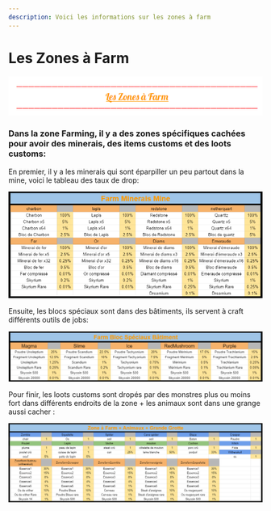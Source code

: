 ```yaml
---
description: Voici les informations sur les zones à farm
---
```


# Les Zones à Farm



![](../.gitbook/assets/capture-decran-2021-03-30-103154.png)

### **Dans la zone Farming, il y a des zones spécifiques cachées pour avoir des minerais, des items customs et des loots customs:**

En premier, il y a les minerais qui sont éparpiller un peu partout dans la mine, voici le tableau des taux de drop:

![](../.gitbook/assets/farm-mine.png)

Ensuite, les blocs spéciaux sont dans des bâtiments, ils servent à craft différents outils de jobs: 

![](../.gitbook/assets/farm-bloc-speciaux.png)

Pour finir, les loots customs sont dropés par des monstres plus ou moins fort dans différents endroits de la zone + les animaux sont dans une grange aussi cacher :

![](../.gitbook/assets/autre-farm.png)

